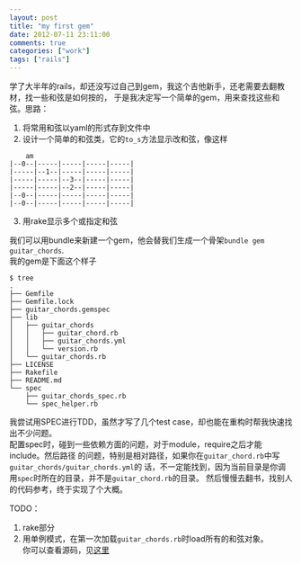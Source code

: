 ```yaml
---
layout: post
title: "my first gem"
date: 2012-07-11 23:11:00
comments: true
categories: ["work"]
tags: ["rails"]
---
```


学了大半年的rails，却还没写过自己到gem，我这个吉他新手，还老需要去翻教材，找一些和弦是如何按的，
于是我决定写一个简单的gem，用来查找这些和弦。思路：  

 1.  将常用和弦以yaml的形式存到文件中  
 2.  设计一个简单的和弦类，它的`to_s`方法显示改和弦，像这样
```
	am
|--0--|-----|-----|-----|-----|
|-----|--1--|-----|-----|-----|
|-----|-----|--3--|-----|-----|
|-----|-----|--2--|-----|-----|
|--0--|-----|-----|-----|-----|
|--0--|-----|-----|-----|-----|

```
 3.  用rake显示多个或指定和弦

我们可以用bundle来新建一个gem，他会替我们生成一个骨架`bundle gem guitar_chords`.  
我的gem是下面这个样子
```
$ tree
.
├── Gemfile
├── Gemfile.lock
├── guitar_chords.gemspec
├── lib
│   ├── guitar_chords
│   │   ├── guitar_chord.rb
│   │   ├── guitar_chords.yml
│   │   └── version.rb
│   └── guitar_chords.rb
├── LICENSE
├── Rakefile
├── README.md
└── spec
    ├── guitar_chords_spec.rb
    └── spec_helper.rb
```
我尝试用SPEC进行TDD，虽然才写了几个test case，却也能在重构时帮我快速找出不少问题。  
配置spec时，碰到一些依赖方面的问题，对于module，require之后才能include。然后路径
的问题，特别是相对路径，如果你在`guitar_chord.rb`中写`guitar_chords/guitar_chords.yml`的
话，不一定能找到，因为当前目录是你调用`spec`时所在的目录，并不是`guitar_chord.rb`的目录。
然后慢慢去翻书，找别人的代码参考，终于实现了个大概。


TODO：  
 1. rake部分  
 2. 用单例模式，在第一次加载`guitar_chords.rb`时load所有的和弦对象。  
你可以查看源码，见<a href="https://github.com/feitian124/guitar_chords">这里</a>


